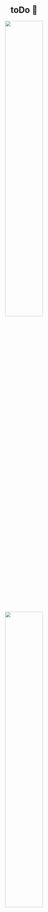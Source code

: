 <h1 align="center">
  <br>toDo 📝
</h1>

<div align="center">
  <img src="https://github.com/gilsonfsdev/toDo/assets/99298840/6e60ae25-cbb7-4a9b-b982-4e86a4398e6c" width=50%" />
  <img src="https://github.com/gilsonfsdev/toDo/assets/99298840/30f67ef6-c241-4520-8a78-d456328eae3f" width=50%" /> 
</div>

<h4 align="center"><a href="https://to-do-gilsonfsdev.vercel.app/">Clique para visitar o projeto</a></h4>

## Sobre

A aplicação é um clássico muito bem executado. Nela é possível criar, visualizar e excluir tarefas. Para implementação das funcionalidades utilizei os hooks useState e useEffect.

---

## Tecnologias utilizadas

Para o desenvolvimento deste site utilizei as seguintes tecnologias:

- HTML;
- CSS-Modules;
- TypeScript;
- Vite;
---

